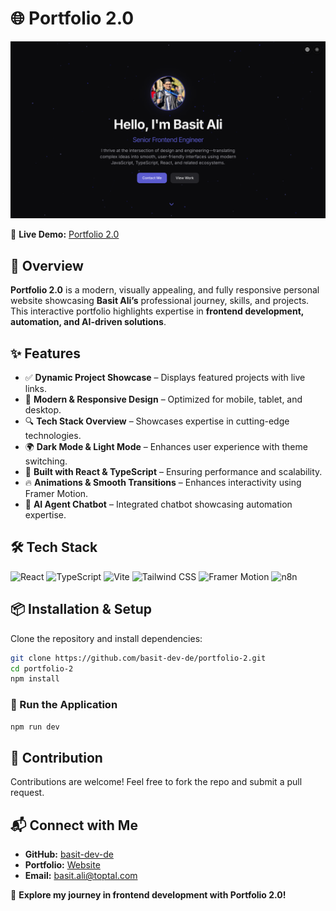 # 🌐 Portfolio 2.0

![Portfolio-2](public/portfolio-2.png)

🚀 **Live Demo:** [Portfolio 2.0](https://basit-dev-de.github.io/portfolio-2/)

## 📌 Overview
**Portfolio 2.0** is a modern, visually appealing, and fully responsive personal website showcasing **Basit Ali’s** professional journey, skills, and projects. This interactive portfolio highlights expertise in **frontend development, automation, and AI-driven solutions**.

## ✨ Features
- ✅ **Dynamic Project Showcase** – Displays featured projects with live links.
- 🎨 **Modern & Responsive Design** – Optimized for mobile, tablet, and desktop.
- 🔍 **Tech Stack Overview** – Showcases expertise in cutting-edge technologies.
- 🌍 **Dark Mode & Light Mode** – Enhances user experience with theme switching.
- 🚀 **Built with React & TypeScript** – Ensuring performance and scalability.
- 🔥 **Animations & Smooth Transitions** – Enhances interactivity using Framer Motion.
- 🤖 **AI Agent Chatbot** – Integrated chatbot showcasing automation expertise.

## 🛠 Tech Stack
![React](https://img.shields.io/badge/React-20232A?style=for-the-badge&logo=react&logoColor=61DAFB)
![TypeScript](https://img.shields.io/badge/TypeScript-3178C6?style=for-the-badge&logo=typescript&logoColor=white)
![Vite](https://img.shields.io/badge/Vite-646CFF?style=for-the-badge&logo=vite&logoColor=white)
![Tailwind CSS](https://img.shields.io/badge/TailwindCSS-38B2AC?style=for-the-badge&logo=tailwind-css&logoColor=white)
![Framer Motion](https://img.shields.io/badge/Framer_Motion-EA4C89?style=for-the-badge&logo=framer&logoColor=white)
![n8n](https://img.shields.io/badge/n8n-0B78E3?style=for-the-badge&logo=n8n&logoColor=white)

## 📦 Installation & Setup
Clone the repository and install dependencies:
```sh
git clone https://github.com/basit-dev-de/portfolio-2.git
cd portfolio-2
npm install
```

### 🚀 Run the Application
```sh
npm run dev
```

## 🤝 Contribution
Contributions are welcome! Feel free to fork the repo and submit a pull request.

## 📬 Connect with Me
- **GitHub:** [basit-dev-de](https://github.com/basit-dev-de)
- **Portfolio:** [Website](https://basit-dev.com)
- **Email:** [basit.ali@toptal.com](mailto:basit.ali@toptal.com)

🚀 **Explore my journey in frontend development with Portfolio 2.0!**
